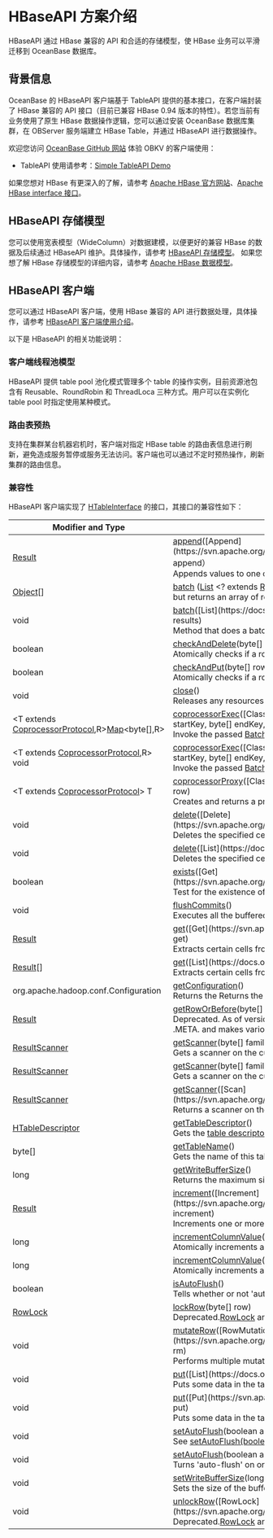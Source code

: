# HBaseAPI 方案介绍

HBaseAPI 通过 HBase 兼容的 API 和合适的存储模型，使 HBase 业务可以平滑迁移到 OceanBase 数据库。

## 背景信息

OceanBase 的 HBaseAPI 客户端基于 TableAPI 提供的基本接口，在客户端封装了 HBase 兼容的 API 接口（目前已兼容 HBase 0.94 版本的特性）。若您当前有业务使用了原生 HBase 数据操作逻辑，您可以通过安装 OceanBase 数据库集群，在 OBServer 服务端建立 HBase Table，并通过 HBaseAPI 进行数据操作。

欢迎您访问 [OceanBase GitHub 网站](https://github.com/oceanbase) 体验 OBKV 的客户端使用：

+ TableAPI 使用请参考：[Simple TableAPI Demo](https://github.com/oceanbase/obkv-table-client-java/tree/master/example)

如果您想对 HBase 有更深入的了解，请参考 [Apache HBase 官方网站](https://hbase.apache.org/)、[Apache HBase interface 接口](https://hbase.apache.org/1.1/apidocs/org/apache/hadoop/hbase/client/Table.html)。

## HBaseAPI 存储模型

您可以使用宽表模型（WideColumn）对数据建模，以便更好的兼容 HBase 的数据及后续通过 HBaseAPI 维护。具体操作，请参考 [HBaseAPI 存储模型](../800.hbaseapi/200.hbaseapi-storage-models.md)。
如果您想了解 HBase 存储模型的详细内容，请参考 [Apache HBase 数据模型](https://hbase.apache.org/book.html#datamodel)。

## HBaseAPI 客户端

您可以通过 HBaseAPI 客户端，使用 HBase 兼容的 API 进行数据处理，具体操作，请参考 [HBaseAPI 客户端使用介绍](../800.hbaseapi/300.use-of-the-hbaseapi-client.md)。

以下是 HBaseAPI 的相关功能说明：

### 客户端线程池模型

HBaseAPI 提供 table pool 池化模式管理多个 table 的操作实例，目前资源池包含有 Reusable、RoundRobin 和 ThreadLoca 三种方式。用户可以在实例化 table pool 时指定使用某种模式。

### 路由表预热

支持在集群某台机器宕机时，客户端对指定 HBase table 的路由表信息进行刷新，避免造成服务暂停或服务无法访问。客户端也可以通过不定时预热操作，刷新集群的路由信息。

### 兼容性

HBaseAPI 客户端实现了 [HTableInterface](https://svn.apache.org/repos/asf/hbase/hbase.apache.org/trunk/0.94/apidocs/org/apache/hadoop/hbase/client/HTableInterface.html) 的接口，其接口的兼容性如下：

|Modifier and Type|Method and Description|compatibility|
|---|----|----|
|[Result](https://svn.apache.org/repos/asf/hbase/hbase.apache.org/trunk/0.94/apidocs/org/apache/hadoop/hbase/client/Result.html)|[append](https://svn.apache.org/repos/asf/hbase/hbase.apache.org/trunk/0.94/apidocs/org/apache/hadoop/hbase/client/HTableInterface.html#append(org.apache.hadoop.hbase.client.Append))([Append](https://svn.apache.org/repos/asf/hbase/hbase.apache.org/trunk/0.94/apidocs/org/apache/hadoop/hbase/client/Append.html) append）</br>Appends values to one or more columns within a single row.|supported|
|[Object](https://docs.oracle.com/javase/6/docs/api/java/lang/Object.html?is-external=true)[]|[batch](https://svn.apache.org/repos/asf/hbase/hbase.apache.org/trunk/0.94/apidocs/org/apache/hadoop/hbase/client/HTableInterface.html#batch(java.util.List)) ([List](https://docs.oracle.com/javase/6/docs/api/java/util/List.html?is-external=true) <? extends [Row](https://svn.apache.org/repos/asf/hbase/hbase.apache.org/trunk/0.94/apidocs/org/apache/hadoop/hbase/client/Row.html) > actions)Same as [batch(List, Object[])](https://svn.apache.org/repos/asf/hbase/hbase.apache.org/trunk/0.94/apidocs/org/apache/hadoop/hbase/client/HTableInterface.html#batch(java.util.List,%20java.lang.Object[])), </br>but returns an array of results instead of using a results parameter reference.|not support|
|void|[batch](https://svn.apache.org/repos/asf/hbase/hbase.apache.org/trunk/0.94/apidocs/org/apache/hadoop/hbase/client/HTableInterface.html#batch(java.util.List,%20java.lang.Object[]))([List](https://docs.oracle.com/javase/6/docs/api/java/util/List.html?is-external=true) <? extends [Row](https://svn.apache.org/repos/asf/hbase/hbase.apache.org/trunk/0.94/apidocs/org/apache/hadoop/hbase/client/Row.html) > actions, [Object](https://docs.oracle.com/javase/6/docs/api/java/lang/Object.html?is-external=true)[] results)</br>Method that does a batch call on Deletes, Gets, Puts, Increments, Appends and RowMutations.|not support|
|boolean|[checkAndDelete](https://svn.apache.org/repos/asf/hbase/hbase.apache.org/trunk/0.94/apidocs/org/apache/hadoop/hbase/client/HTableInterface.html#checkAndDelete(byte[],%20byte[],%20byte[],%20byte[],%20org.apache.hadoop.hbase.client.Delete))(byte[] row, byte[] family, byte[] qualifier, byte[] value,[Delete](https://svn.apache.org/repos/asf/hbase/hbase.apache.org/trunk/0.94/apidocs/org/apache/hadoop/hbase/client/Delete.html)  delete)</br>Atomically checks if a row/family/qualifier value matches the expected value.|supported|
|boolean|[checkAndPut](https://svn.apache.org/repos/asf/hbase/hbase.apache.org/trunk/0.94/apidocs/org/apache/hadoop/hbase/client/HTableInterface.html#checkAndPut(byte[],%20byte[],%20byte[],%20byte[],%20org.apache.hadoop.hbase.client.Put))(byte[] row, byte[] family, byte[] qualifier, byte[] value, [Put](https://svn.apache.org/repos/asf/hbase/hbase.apache.org/trunk/0.94/apidocs/org/apache/hadoop/hbase/client/Put.html) put)</br>Atomically checks if a row/family/qualifier value matches the expected value.|supported|
|void|[close](https://svn.apache.org/repos/asf/hbase/hbase.apache.org/trunk/0.94/apidocs/org/apache/hadoop/hbase/client/HTableInterface.html#close())()</br>Releases any resources help or pending changes in internal buffers.|supported|
|\<T extends [CoprocessorProtocol](https://svn.apache.org/repos/asf/hbase/hbase.apache.org/trunk/0.94/apidocs/org/apache/hadoop/hbase/ipc/CoprocessorProtocol.html),R>[Map](https://docs.oracle.com/javase/6/docs/api/java/util/Map.html?is-external=true)\<byte[],R>|[coprocessorExec](https://svn.apache.org/repos/asf/hbase/hbase.apache.org/trunk/0.94/apidocs/org/apache/hadoop/hbase/client/HTableInterface.html#coprocessorExec(java.lang.Class,%20byte[],%20byte[],%20org.apache.hadoop.hbase.client.coprocessor.Batch.Call))([Class](https://docs.oracle.com/javase/6/docs/api/java/lang/Class.html?is-external=true)\<T> protocol, byte[] startKey, byte[] endKey, [Batch.Call](https://svn.apache.org/repos/asf/hbase/hbase.apache.org/trunk/0.94/apidocs/org/apache/hadoop/hbase/client/coprocessor/Batch.Call.html)\<T,R> callable)</br>Invoke the passed [Batch.Call](https://svn.apache.org/repos/asf/hbase/hbase.apache.org/trunk/0.94/apidocs/org/apache/hadoop/hbase/client/coprocessor/Batch.Call.html) against the [CoprocessorProtocol](https://svn.apache.org/repos/asf/hbase/hbase.apache.org/trunk/0.94/apidocs/org/apache/hadoop/hbase/ipc/CoprocessorProtocol.html) instances running in the selected regions.|not support|
|\<T extends [CoprocessorProtocol](https://svn.apache.org/repos/asf/hbase/hbase.apache.org/trunk/0.94/apidocs/org/apache/hadoop/hbase/ipc/CoprocessorProtocol.html),R> void|[coprocessorExec](https://svn.apache.org/repos/asf/hbase/hbase.apache.org/trunk/0.94/apidocs/org/apache/hadoop/hbase/client/HTableInterface.html#coprocessorExec(java.lang.Class,%20byte[],%20byte[],%20org.apache.hadoop.hbase.client.coprocessor.Batch.Call,%20org.apache.hadoop.hbase.client.coprocessor.Batch.Callback))([Class](https://docs.oracle.com/javase/6/docs/api/java/lang/Class.html?is-external=true)\<T> protocol, byte[] startKey, byte[] endKey,[Batch.Call](https://svn.apache.org/repos/asf/hbase/hbase.apache.org/trunk/0.94/apidocs/org/apache/hadoop/hbase/client/coprocessor/Batch.Call.html)\<T,R> callable,[Batch.Callback](https://svn.apache.org/repos/asf/hbase/hbase.apache.org/trunk/0.94/apidocs/org/apache/hadoop/hbase/client/coprocessor/Batch.Callback.html)\<R> callback)</br>Invoke the passed [Batch.Call](https://svn.apache.org/repos/asf/hbase/hbase.apache.org/trunk/0.94/apidocs/org/apache/hadoop/hbase/client/coprocessor/Batch.Call.html) against the [CoprocessorProtocol](https://svn.apache.org/repos/asf/hbase/hbase.apache.org/trunk/0.94/apidocs/org/apache/hadoop/hbase/ipc/CoprocessorProtocol.html) instances running in the selected regions.|not support|
|\<T extends [CoprocessorProtocol](https://svn.apache.org/repos/asf/hbase/hbase.apache.org/trunk/0.94/apidocs/org/apache/hadoop/hbase/ipc/CoprocessorProtocol.html)> T|[coprocessorProxy](https://svn.apache.org/repos/asf/hbase/hbase.apache.org/trunk/0.94/apidocs/org/apache/hadoop/hbase/client/HTableInterface.html#coprocessorProxy(java.lang.Class,%20byte[]))([Class](https://docs.oracle.com/javase/6/docs/api/java/lang/Class.html?is-external=true)\<T> protocol, byte[] row)</br>Creates and returns a proxy to the CoprocessorProtocol instance running in the region containing the specified row.|not support|
|void|[delete](https://svn.apache.org/repos/asf/hbase/hbase.apache.org/trunk/0.94/apidocs/org/apache/hadoop/hbase/client/HTableInterface.html#delete(org.apache.hadoop.hbase.client.Delete))([Delete](https://svn.apache.org/repos/asf/hbase/hbase.apache.org/trunk/0.94/apidocs/org/apache/hadoop/hbase/client/Delete.html) delete)</br>Deletes the specified cells/row.|supported|
|void|[delete](https://svn.apache.org/repos/asf/hbase/hbase.apache.org/trunk/0.94/apidocs/org/apache/hadoop/hbase/client/HTableInterface.html#delete(java.util.List))([List](https://docs.oracle.com/javase/6/docs/api/java/util/List.html?is-external=true)\<[Delete](https://svn.apache.org/repos/asf/hbase/hbase.apache.org/trunk/0.94/apidocs/org/apache/hadoop/hbase/client/Delete.html)> deletes)</br>Deletes the specified cells/rows in bulk.|supported|
|boolean|[exists](https://svn.apache.org/repos/asf/hbase/hbase.apache.org/trunk/0.94/apidocs/org/apache/hadoop/hbase/client/HTableInterface.html#exists(org.apache.hadoop.hbase.client.Get))([Get](https://svn.apache.org/repos/asf/hbase/hbase.apache.org/trunk/0.94/apidocs/org/apache/hadoop/hbase/client/Get.html) get)</br>Test for the existence of columns in the table, as specified in the Get.|supported|
|void|[flushCommits](https://svn.apache.org/repos/asf/hbase/hbase.apache.org/trunk/0.94/apidocs/org/apache/hadoop/hbase/client/HTableInterface.html#flushCommits())()</br>Executes all the buffered [Put](https://svn.apache.org/repos/asf/hbase/hbase.apache.org/trunk/0.94/apidocs/org/apache/hadoop/hbase/client/Put.html) operations.|supported|
|[Result](https://svn.apache.org/repos/asf/hbase/hbase.apache.org/trunk/0.94/apidocs/org/apache/hadoop/hbase/client/Result.html)|[get](https://svn.apache.org/repos/asf/hbase/hbase.apache.org/trunk/0.94/apidocs/org/apache/hadoop/hbase/client/HTableInterface.html#get(org.apache.hadoop.hbase.client.Get))([Get](https://svn.apache.org/repos/asf/hbase/hbase.apache.org/trunk/0.94/apidocs/org/apache/hadoop/hbase/client/Get.html) get)</br>Extracts certain cells from a given row.|supported|
|[Result](https://svn.apache.org/repos/asf/hbase/hbase.apache.org/trunk/0.94/apidocs/org/apache/hadoop/hbase/client/Result.html)[]|[get](https://svn.apache.org/repos/asf/hbase/hbase.apache.org/trunk/0.94/apidocs/org/apache/hadoop/hbase/client/HTableInterface.html#get(java.util.List))([List](https://docs.oracle.com/javase/6/docs/api/java/util/List.html?is-external=true)\<[Get](https://svn.apache.org/repos/asf/hbase/hbase.apache.org/trunk/0.94/apidocs/org/apache/hadoop/hbase/client/Get.html)> gets)</br>Extracts certain cells from the given rows, in batch.|supported|
|org.apache.hadoop.conf.Configuration|[getConfiguration](https://svn.apache.org/repos/asf/hbase/hbase.apache.org/trunk/0.94/apidocs/org/apache/hadoop/hbase/client/HTableInterface.html#getConfiguration())()</br>Returns the Returns the Configuration object used by this instance.|supported|
|[Result](https://svn.apache.org/repos/asf/hbase/hbase.apache.org/trunk/0.94/apidocs/org/apache/hadoop/hbase/client/Result.html)|[getRowOrBefore](https://svn.apache.org/repos/asf/hbase/hbase.apache.org/trunk/0.94/apidocs/org/apache/hadoop/hbase/client/HTableInterface.html#getRowOrBefore(byte[],%20byte[]))(byte[] row, byte[] family)</br>Deprecated. As of version 0.92 this method is deprecated without replacement. getRowOrBefore is used internally to find entries in .META. and makes various assumptions about the table (which are true for .META. but not in general) to be efficient.|Deprecated|
|[ResultScanner](https://svn.apache.org/repos/asf/hbase/hbase.apache.org/trunk/0.94/apidocs/org/apache/hadoop/hbase/client/ResultScanner.html)|[getScanner](https://svn.apache.org/repos/asf/hbase/hbase.apache.org/trunk/0.94/apidocs/org/apache/hadoop/hbase/client/HTableInterface.html#getScanner(byte[]))(byte[] family)</br>Gets a scanner on the current table for the given family.|supported|
|[ResultScanner](https://svn.apache.org/repos/asf/hbase/hbase.apache.org/trunk/0.94/apidocs/org/apache/hadoop/hbase/client/ResultScanner.html)|[getScanner](https://svn.apache.org/repos/asf/hbase/hbase.apache.org/trunk/0.94/apidocs/org/apache/hadoop/hbase/client/HTableInterface.html#getScanner(byte[],%20byte[]))(byte[] family, byte[] qualifier)</br>Gets a scanner on the current table for the given family and qualifier.|supported|
|[ResultScanner](https://svn.apache.org/repos/asf/hbase/hbase.apache.org/trunk/0.94/apidocs/org/apache/hadoop/hbase/client/ResultScanner.html)|[getScanner](https://svn.apache.org/repos/asf/hbase/hbase.apache.org/trunk/0.94/apidocs/org/apache/hadoop/hbase/client/HTableInterface.html#getScanner(org.apache.hadoop.hbase.client.Scan))([Scan](https://svn.apache.org/repos/asf/hbase/hbase.apache.org/trunk/0.94/apidocs/org/apache/hadoop/hbase/client/Scan.html) scan)</br>Returns a scanner on the current table as specified by the [Scan](https://svn.apache.org/repos/asf/hbase/hbase.apache.org/trunk/0.94/apidocs/org/apache/hadoop/hbase/client/Scan.html) object.|supported|
|[HTableDescriptor](https://svn.apache.org/repos/asf/hbase/hbase.apache.org/trunk/0.94/apidocs/org/apache/hadoop/hbase/HTableDescriptor.html)|[getTableDescriptor](https://svn.apache.org/repos/asf/hbase/hbase.apache.org/trunk/0.94/apidocs/org/apache/hadoop/hbase/client/HTableInterface.html#getTableDescriptor())()</br>Gets the [table descriptor](https://svn.apache.org/repos/asf/hbase/hbase.apache.org/trunk/0.94/apidocs/org/apache/hadoop/hbase/HTableDescriptor.html) for this table.|not support|
|byte[]|[getTableName](https://svn.apache.org/repos/asf/hbase/hbase.apache.org/trunk/0.94/apidocs/org/apache/hadoop/hbase/client/HTableInterface.html#getTableName())()</br>Gets the name of this table.|supported|
|long|[getWriteBufferSize](https://svn.apache.org/repos/asf/hbase/hbase.apache.org/trunk/0.94/apidocs/org/apache/hadoop/hbase/client/HTableInterface.html#getWriteBufferSize())()</br>Returns the maximum size in bytes of the write buffer for this HTable.|supported|
|[Result](https://svn.apache.org/repos/asf/hbase/hbase.apache.org/trunk/0.94/apidocs/org/apache/hadoop/hbase/client/Result.html)|[increment](https://svn.apache.org/repos/asf/hbase/hbase.apache.org/trunk/0.94/apidocs/org/apache/hadoop/hbase/client/HTableInterface.html#increment(org.apache.hadoop.hbase.client.Increment))([Increment](https://svn.apache.org/repos/asf/hbase/hbase.apache.org/trunk/0.94/apidocs/org/apache/hadoop/hbase/client/Increment.html)  increment)</br>Increments one or more columns within a single row.|supported|
|long|[incrementColumnValue](https://svn.apache.org/repos/asf/hbase/hbase.apache.org/trunk/0.94/apidocs/org/apache/hadoop/hbase/client/HTableInterface.html#incrementColumnValue(byte[],%20byte[],%20byte[],%20long))(byte[] row, byte[] family, byte[] qualifier, long amount)</br>Atomically increments a column value.|supported|
|long|[incrementColumnValue](https://svn.apache.org/repos/asf/hbase/hbase.apache.org/trunk/0.94/apidocs/org/apache/hadoop/hbase/client/HTableInterface.html#incrementColumnValue(byte[],%20byte[],%20byte[],%20long,%20boolean))(byte[] row, byte[] family, byte[] qualifier, long amount, Durability durability)</br>Atomically increments a column value.|supported|
|boolean|[isAutoFlush](https://svn.apache.org/repos/asf/hbase/hbase.apache.org/trunk/0.94/apidocs/org/apache/hadoop/hbase/client/HTableInterface.html#isAutoFlush())()</br>Tells whether or not 'auto-flush' is turned on.|supported|
|[RowLock](https://svn.apache.org/repos/asf/hbase/hbase.apache.org/trunk/0.94/apidocs/org/apache/hadoop/hbase/client/RowLock.html)|[lockRow](https://svn.apache.org/repos/asf/hbase/hbase.apache.org/trunk/0.94/apidocs/org/apache/hadoop/hbase/client/HTableInterface.html#lockRow(byte[]))(byte[] row)</br>Deprecated.[RowLock](https://svn.apache.org/repos/asf/hbase/hbase.apache.org/trunk/0.94/apidocs/org/apache/hadoop/hbase/client/RowLock.html) and associated operations are deprecated|Deprecated|
|void|[mutateRow](https://svn.apache.org/repos/asf/hbase/hbase.apache.org/trunk/0.94/apidocs/org/apache/hadoop/hbase/client/HTableInterface.html#mutateRow(org.apache.hadoop.hbase.client.RowMutations))([RowMutations](https://svn.apache.org/repos/asf/hbase/hbase.apache.org/trunk/0.94/apidocs/org/apache/hadoop/hbase/client/RowMutations.html)  rm)</br>Performs multiple mutations atomically on a single row.|not support|
|void|[put](https://svn.apache.org/repos/asf/hbase/hbase.apache.org/trunk/0.94/apidocs/org/apache/hadoop/hbase/client/HTableInterface.html#put(java.util.List))([List](https://docs.oracle.com/javase/6/docs/api/java/util/List.html?is-external=true)\<[Put](https://svn.apache.org/repos/asf/hbase/hbase.apache.org/trunk/0.94/apidocs/org/apache/hadoop/hbase/client/Put.html)> puts)</br>Puts some data in the table, in batch.|supported|
|void|[put](https://svn.apache.org/repos/asf/hbase/hbase.apache.org/trunk/0.94/apidocs/org/apache/hadoop/hbase/client/HTableInterface.html#put(org.apache.hadoop.hbase.client.Put))([Put](https://svn.apache.org/repos/asf/hbase/hbase.apache.org/trunk/0.94/apidocs/org/apache/hadoop/hbase/client/Put.html)  put)</br>Puts some data in the table.|supported|
|void|[setAutoFlush](https://svn.apache.org/repos/asf/hbase/hbase.apache.org/trunk/0.94/apidocs/org/apache/hadoop/hbase/client/HTableInterface.html#setAutoFlush(boolean))(boolean autoFlush)</br>See [setAutoFlush(boolean, boolean)](https://svn.apache.org/repos/asf/hbase/hbase.apache.org/trunk/0.94/apidocs/org/apache/hadoop/hbase/client/HTableInterface.html#setAutoFlush(boolean,%20boolean))|supported|
|void|[setAutoFlush](https://svn.apache.org/repos/asf/hbase/hbase.apache.org/trunk/0.94/apidocs/org/apache/hadoop/hbase/client/HTableInterface.html#setAutoFlush(boolean,%20boolean))(boolean autoFlush, boolean clearBufferOnFail)</br>Turns 'auto-flush' on or off.|supported|
|void|[setWriteBufferSize](https://svn.apache.org/repos/asf/hbase/hbase.apache.org/trunk/0.94/apidocs/org/apache/hadoop/hbase/client/HTableInterface.html#setWriteBufferSize(long))(long writeBufferSize)</br>Sets the size of the buffer in bytes.|supported|
|void|[unlockRow](https://svn.apache.org/repos/asf/hbase/hbase.apache.org/trunk/0.94/apidocs/org/apache/hadoop/hbase/client/HTableInterface.html#unlockRow(org.apache.hadoop.hbase.client.RowLock))([RowLock](https://svn.apache.org/repos/asf/hbase/hbase.apache.org/trunk/0.94/apidocs/org/apache/hadoop/hbase/client/RowLock.html)  rl)</br>Deprecated.[RowLock](https://svn.apache.org/repos/asf/hbase/hbase.apache.org/trunk/0.94/apidocs/org/apache/hadoop/hbase/client/RowLock.html) and associated operations are deprecated|Deprecated|
